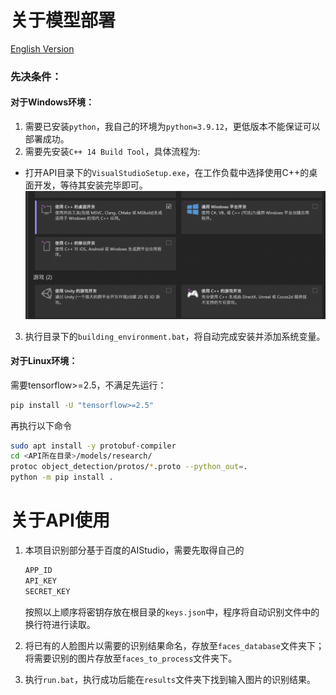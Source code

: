 # 关于模型部署

[English Version](README_en.md)

### 先决条件：

#### 对于Windows环境：

1. 需要已安装``python``，我自己的环境为``python=3.9.12``，更低版本不能保证可以部署成功。
2. 需要先安装``C++ 14 Build Tool``，具体流程为:

* 打开API目录下的``VisualStudioSetup.exe``，在工作负载中选择使用C++的桌面开发，等待其安装完毕即可。![image](base/image1.png)

3. 执行目录下的``building_environment.bat``，将自动完成安装并添加系统变量。

#### 对于Linux环境：
需要tensorflow>=2.5，不满足先运行：

```bash
pip install -U "tensorflow>=2.5"
```

再执行以下命令

```bash
sudo apt install -y protobuf-compiler
cd <API所在目录>/models/research/
protoc object_detection/protos/*.proto --python_out=.
python -m pip install .
```

# 关于API使用

1. 本项目识别部分基于百度的AIStudio，需要先取得自己的

   ```python
   APP_ID
   API_KEY
   SECRET_KEY
   ```

   按照以上顺序将密钥存放在根目录的``keys.json``中，程序将自动识别文件中的换行符进行读取。

2. 将已有的人脸图片以需要的识别结果命名，存放至``faces_database``文件夹下；将需要识别的图片存放至``faces_to_process``文件夹下。

3. 执行``run.bat``，执行成功后能在``results``文件夹下找到输入图片的识别结果。